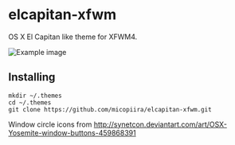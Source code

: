 # elcapitan-xfwm

OS X El Capitan like theme for XFWM4.

![Example image](http://i.imgur.com/EVuchud.png)

## Installing

    mkdir ~/.themes
    cd ~/.themes
    git clone https://github.com/micopiira/elcapitan-xfwm.git

Window circle icons from http://synetcon.deviantart.com/art/OSX-Yosemite-window-buttons-459868391
